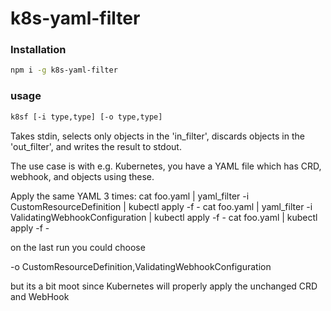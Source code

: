 # k8s-yaml-filter

### Installation

```sh
npm i -g k8s-yaml-filter
```

### usage

```sh
k8sf [-i type,type] [-o type,type]
```

Takes stdin, selects only objects in the 'in_filter', discards
objects in the 'out_filter', and writes the result to stdout.


The use case is with e.g. Kubernetes, you have a YAML file
which has CRD, webhook, and objects using these.

Apply the same YAML 3 times:
cat foo.yaml | yaml_filter -i CustomResourceDefinition | kubectl apply -f -
cat foo.yaml | yaml_filter -i ValidatingWebhookConfiguration | kubectl apply -f -
cat foo.yaml | kubectl apply -f -

on the last run you could choose

 -o CustomResourceDefinition,ValidatingWebhookConfiguration

but its a bit moot since Kubernetes will properly apply the unchanged
CRD and WebHook